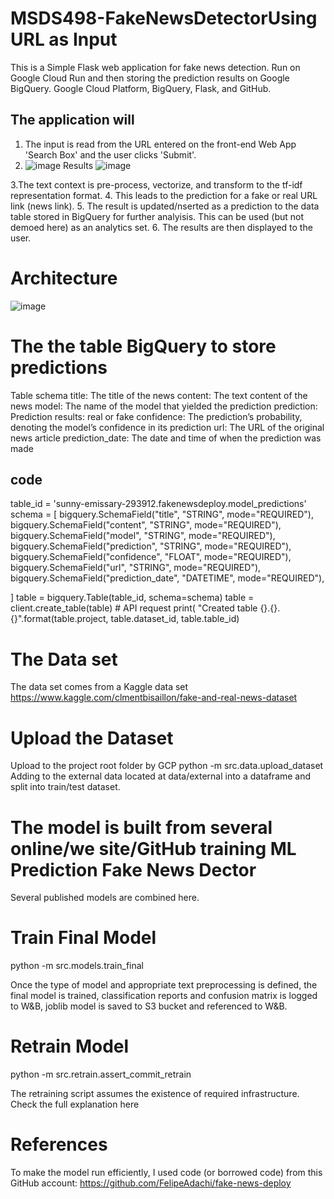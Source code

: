 # MSDS498-FakeNewsDetectorUsing URL as Input
This is a Simple Flask web application for fake news detection. Run on Google Cloud Run and then storing the prediction results on Google BigQuery. Google Cloud Platform, BigQuery, Flask, and GitHub.
## The application will
1. The input is read  from the URL entered on the front-end Web App 'Search Box' and the user clicks 'Submit'. 
2. ![image](https://user-images.githubusercontent.com/6859309/120953679-1d036580-c713-11eb-8009-95ed46bfa3c0.png)
Results
![image](https://user-images.githubusercontent.com/6859309/120953747-4a501380-c713-11eb-8006-39fd93c8e762.png)

3.The text context is pre-process, vectorize, and transform to the tf-idf representation format.
4. This leads to the prediction for a fake or real URL link (news link). 
5. The result is updated/nserted as a prediction to the data table stored in BigQuery for further analyisis. This can be used (but not demoed here) as an analytics set. 
6. The results are then displayed to the user. 
# Architecture
![image](https://user-images.githubusercontent.com/6859309/120954919-d4997700-c715-11eb-91fa-20b7d1f3d886.png)

# The the table BigQuery to store predictions 
Table schema
title: The title of the news
content: The text content of the news
model: The name of the model that yielded the prediction
prediction: Prediction results: real or fake
confidence: The prediction’s probability, denoting the model’s confidence in its prediction
url: The URL of the original news article
prediction_date: The date and time of when the prediction was made
## code 
table_id = 'sunny-emissary-293912.fakenewsdeploy.model_predictions'
schema = [
    bigquery.SchemaField("title", "STRING", mode="REQUIRED"),
    bigquery.SchemaField("content", "STRING", mode="REQUIRED"),
    bigquery.SchemaField("model", "STRING", mode="REQUIRED"),
    bigquery.SchemaField("prediction", "STRING", mode="REQUIRED"),
    bigquery.SchemaField("confidence", "FLOAT", mode="REQUIRED"),
    bigquery.SchemaField("url", "STRING", mode="REQUIRED"),
    bigquery.SchemaField("prediction_date", "DATETIME", mode="REQUIRED"),

]
table = bigquery.Table(table_id, schema=schema)
table = client.create_table(table)  # API request
print(
    "Created table {}.{}.{}".format(table.project, table.dataset_id, table.table_id)
# The Data set
The data set comes from a Kaggle data set  https://www.kaggle.com/clmentbisaillon/fake-and-real-news-dataset 

# Upload the Dataset
Upload to the project root folder by GCP python -m src.data.upload_dataset
Adding to the external data located at data/external into a dataframe and split into train/test dataset.

# The model is built from several online/we site/GitHub training ML Prediction Fake News Dector 
Several published models are combined here. 
# Train Final Model
python -m src.models.train_final

Once the type of model and appropriate text preprocessing is defined, the final model is trained, classification reports and confusion matrix is logged to W&B, joblib model is saved to S3 bucket and referenced to W&B.

# Retrain Model
python -m src.retrain.assert_commit_retrain

The retraining script assumes the existence of required infrastructure. Check the full explanation here
# References
To make the model run efficiently, I used code (or borrowed code) from this GitHub account: https://github.com/FelipeAdachi/fake-news-deploy 
